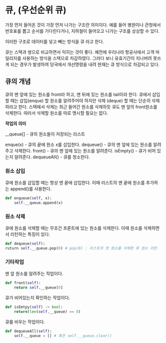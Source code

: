 # 큐, (우선순위 큐)

가장 먼저 들어온 것이 가장 먼저 나가는 구조란 의미이다. 예를 들어 병원이나 관청에서 번호표를 뽑고 순서를 기다린다거나, 지하철이 들어오고 나가는
구조를 상상할 수 있다.

이러한 구조로 데이터를 넣고 빼는 방식을 큐 라고 한다.

큐는 스택과 쌍으로 비교하면서 익히는 것이 좋다. 예전에 우리나라 항공사에서 고객 마일리지를 사용하는 방식을 스택으로 차감하였다. 그러다 보니
유효기간이 지나버려 못쓰게 되는 경우가 발생하여 당국에서 개선명령을 내려 현재는 큐 방식으로 차감되고 있다.


## 큐의 개념

큐의 맨 앞에 있는 원소를 front라 하고, 맨 뒤에 있는 원소를 tail이라 한다. 큐에서 삽입 할 때는 삽입(enque) 할 원소를 알려주어야 하지만 삭제
(deque) 할 때는 단순히 삭제하라고 한다. 스택에서 삭제는 최근 들어간 원소를 삭제하듯 큐도 맨 앞의 front원소를 삭제한다. 따라서 삭제할 원소를 
따로 명시할 필요는 없다.

**작업의 의미**

__queue[] - 큐의 원소들이 저장되는 리스트


enque(x) - 큐의 끝에 원소 x를 삽입한다.
dequeue() - 큐의 맨 앞에 있는 원소를 알려주고 삭제한다.
front() - 큐의 맨 앞에 있는 원소를 알려준다.
isEmpty() - 큐가 비어 있는지 알려준다.
dequeueAll() - 큐를 청소한다.

### 원소 삽입

큐에 원소를 삽입할 때는 항상 맨 끝에 삽입한다. 이때 리스트의 맨 끝에 원소를 추가하는 append()를 사용한다.

```python
def enqueue(self, x):
    self.__queue.append(x)
```

### 원소 삭제

큐에 원소를 삭제할 때는 무조건 프론트에 있는 원소를 삭제한다. 이때 원소를 삭제하면서 리턴하는 특징이 있다.

```python
def dequeue(self):
ruturn self.__queue.pop(0) # pop(0) : 리스트의 첫 원소를 삭제한 후 원소 리턴
```

### 기타작업

맨 앞 원소를 알려주는 작업이다.

```python
def front(self):
    return self.__queue[0]
```

큐가 비어있는지 확인하는 작업이다.

```python
def isEmtpy(self) -> bool:
    return(len(self.__queue) == 0)
```

큐를 비우는 작업이다.

```python
def dequeueAll(self):
    self.__queue = [] # 혹은 self.__queue.clear()
```